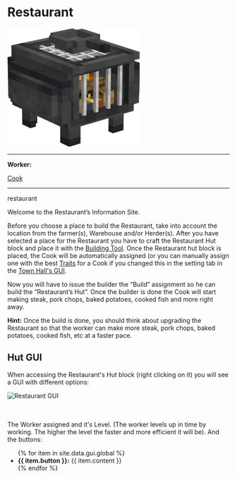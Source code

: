 # Restaurant

<div class="infobox box text-center">
    <img src="../../assets/images/buildings/restaurant.png" alt="Restaurant" />
    <hr />
    <div class="row section-text text-left">
        <div class="col">
        <p><strong>Worker:</strong></p>
        </div>
        <div class="col">
        <p><a href="../workers/cook">Cook</a></p>
        </div>
    </div>
    <hr />
    <recipe>restaurant</recipe>
</div>

Welcome to the Restaurant’s Information Site.

Before you choose a place to build the Restaurant, take into account the location from the farmer(s), Warehouse and/or Herder(s). After you have selected a place for the Restaurant you have to craft the Restaurant Hut block and place it with the [Building Tool](../../source/tutorials/building_tool). Once the Restaurant hut block is placed, the Cook will be automatically assigned (or you can manually assign one with the best [Traits](../../source/tutorials/worker_info) for a Cook if you changed this in the setting tab in the [Town Hall's GUI](../../source/buildings/townhall).

Now you will have to issue the builder the “Build” assignment so he can build the “Restaurant’s Hut”. Once the builder is done the Cook will start making steak, pork chops, baked potatoes, cooked fish and more right away.

**Hint:** Once the build is done, you should think about upgrading the Restaurant so that the worker can make more steak, pork chops, baked potatoes, cooked fish, etc at a faster pace.



## Hut GUI

When accessing the Restaurant's Hut block (right clicking on it) you will see a GUI with different options:

<div class="row">
  <div class="col-sm-12 col-md">
    <img src="../../assets/images/gui/restaurantgui.png" class="img-fluid mx-auto" alt="Restaurant GUI">
  </div>
  <div class="col-sm-12 col-md">
    <br>
    <br>
    <p>The Worker assigned and it's Level. (The worker levels up in time by working. The higher the level the faster and more efficient it will be). And the buttons:</p>
    <ul>
      {% for item in site.data.gui.global %}
        <li><strong>{{ item.button }}:</strong> {{ item.content }}</li>
      {% endfor %}
    </ul>
  </div>
</div>
